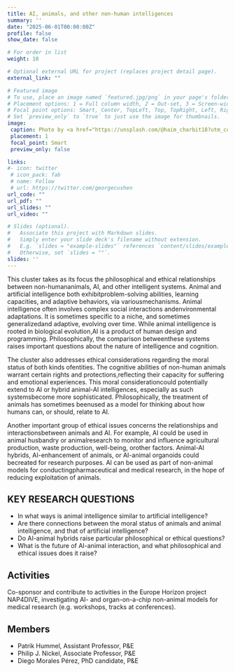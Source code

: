 ```yaml
---
title: AI, animals, and other non-human intelligences
summary: ''
date: "2025-06-01T00:00:00Z"
profile: false
show_date: false

# For order in list 
weight: 10

# Optional external URL for project (replaces project detail page).
external_link: ""

# Featured image
# To use, place an image named `featured.jpg/png` in your page's folder.
# Placement options: 1 = Full column width, 2 = Out-set, 3 = Screen-width
# Focal point options: Smart, Center, TopLeft, Top, TopRight, Left, Right, BottomLeft, Bottom, BottomRight
# Set `preview_only` to `true` to just use the image for thumbnails.
image:
 caption: Photo by <a href="https://unsplash.com/@haim_charbit18?utm_content=creditCopyText&utm_medium=referral&utm_source=unsplash">Haim Charbit</a> on <a href="https://unsplash.com/photos/a-black-and-white-photo-of-a-monkey-sitting-under-a-tree-2FYtxHwQzyw?utm_content=creditCopyText&utm_medium=referral&utm_source=unsplash">Unsplash</a>
 placement: 1
 focal_point: Smart
 preview_only: false

links:
#- icon: twitter
 # icon_pack: fab
 # name: Follow
 # url: https://twitter.com/georgecushen
url_code: ""
url_pdf: ""
url_slides: ""
url_video: ""

# Slides (optional).
#   Associate this project with Markdown slides.
#   Simply enter your slide deck's filename without extension.
#   E.g. `slides = "example-slides"` references `content/slides/example-slides.md`.
#   Otherwise, set `slides = ""`.
slides: ''
---
```


This cluster takes as its focus the philosophical and ethical relationships between non-humananimals, AI, and other intelligent systems. Animal and artificial intelligence both exhibitproblem-solving abilities, learning capacities, and adaptive behaviors, via variousmechanisms. Animal intelligence often involves complex social interactions andenvironmental adaptations. It is sometimes specific to a niche, and sometimes generalizedand adaptive, evolving over time. While animal intelligence is rooted in biological evolution,AI is a product of human design and programming. Philosophically, the comparison betweenthese systems raises important questions about the nature of intelligence and cognition.

The cluster also addresses ethical considerations regarding the moral status of both kinds ofentities. The cognitive abilities of non-human animals warrant certain rights and protections,reflecting their capacity for suffering and emotional experiences. This moral considerationcould potentially extend to AI or hybrid animal-AI intelligences, especially as such systemsbecome more sophisticated. Philosophically, the treatment of animals has sometimes beenused as a model for thinking about how humans can, or should, relate to AI.

Another important group of ethical issues concerns the relationships and interactionsbetween animals and AI. For example, AI could be used in animal husbandry or animalresearch to monitor and influence agricultural production, waste production, well-being, orother factors. Animal-AI hybrids, AI-enhancement of animals, or AI-animal organoids could becreated for research purposes. AI can be used as part of non-animal models for conductingpharmaceutical and medical research, in the hope of reducing exploitation of animals.

## KEY RESEARCH QUESTIONS
- In what ways is animal intelligence similar to artificial intelligence?
- Are there connections between the moral status of animals and animal intelligence, and that of artificial intelligence?
- Do AI-animal hybrids raise particular philosophical or ethical questions?
- What is the future of AI-animal interaction, and what philosophical and ethical issues does it raise?

## Activities
Co-sponsor and contribute to activities in the Europe Horizon project NAP4DIVE, investigating AI- and organ-on-a-chip non-animal models for medical research (e.g. workshops, tracks at conferences).

## Members
- Patrik Hummel, Assistant Professor, P&E
- Philip J. Nickel, Associate Professor, P&E
- Diego Morales Pérez, PhD candidate, P&E
